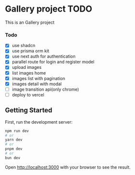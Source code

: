 # Gallery project TODO

This is an Gallery project

### Todo

- [x] use shadcn
- [x] use prisma orm kit
- [x] use next auth for authentication
- [x] parallel route for login and register model
- [x] upload images
- [x] list images home
- [x] images list with pagination
- [x] images detail with modal
- [ ] image transition api(only chrome)
- [ ] deploy to vercel

## Getting Started

First, run the development server:

```bash
npm run dev
# or
yarn dev
# or
pnpm dev
# or
bun dev
```

Open [http://localhost:3000](http://localhost:3000) with your browser to see the result.
